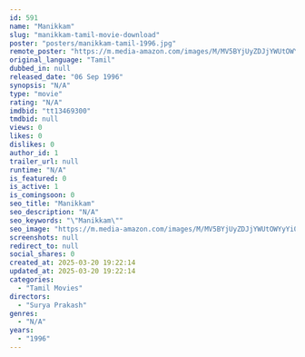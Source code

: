 ```yaml
---
id: 591
name: "Manikkam"
slug: "manikkam-tamil-movie-download"
poster: "posters/manikkam-tamil-1996.jpg"
remote_poster: "https://m.media-amazon.com/images/M/MV5BYjUyZDJjYWUtOWYyYi00OTIyLWJhYzQtMTA2YjRhYTc0ZDNmXkEyXkFqcGdeQXVyMTEzNzg0Mjkx._V1_SX300.jpg"
original_language: "Tamil"
dubbed_in: null
released_date: "06 Sep 1996"
synopsis: "N/A"
type: "movie"
rating: "N/A"
imdbid: "tt13469300"
tmdbid: null
views: 0
likes: 0
dislikes: 0
author_id: 1
trailer_url: null
runtime: "N/A"
is_featured: 0
is_active: 1
is_comingsoon: 0
seo_title: "Manikkam"
seo_description: "N/A"
seo_keywords: "\"Manikkam\""
seo_image: "https://m.media-amazon.com/images/M/MV5BYjUyZDJjYWUtOWYyYi00OTIyLWJhYzQtMTA2YjRhYTc0ZDNmXkEyXkFqcGdeQXVyMTEzNzg0Mjkx._V1_SX300.jpg"
screenshots: null
redirect_to: null
social_shares: 0
created_at: 2025-03-20 19:22:14
updated_at: 2025-03-20 19:22:14
categories:
  - "Tamil Movies"
directors:
  - "Surya Prakash"
genres:
  - "N/A"
years:
  - "1996"
---
```

